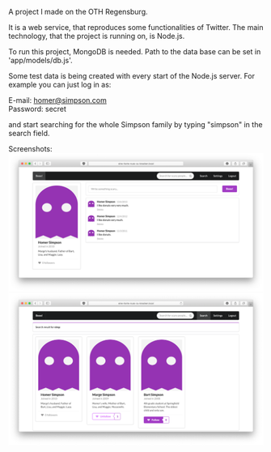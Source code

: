 A project I made on the OTH Regensburg.

It is a web service, that reproduces some functionalities of Twitter. The main technology, that the project is running on, is Node.js.

To run this project, MongoDB is needed. Path to the data base can be set in 'app/models/db.js'.

Some test data is being created with every start of the Node.js server. For example you can just log in as:

E-mail: homer@simpson.com</br>
Password: secret</br>

and start searching for the whole Simpson family by typing "simpson" in the search field.

Screenshots:
![Alt text](https://github.com/florian9600/booo-webapp/blob/master/screenshot1.png)
![Alt text](https://github.com/florian9600/booo-webapp/blob/master/screenshot2.png)
